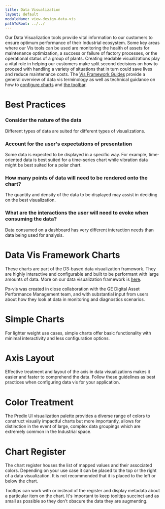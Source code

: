 ```yaml
---
title: Data Visualization
layout: default
moduleName: view-design-data-vis
pathToRoot: ../../
---
```


Our Data Visualization tools provide vital information to our customers to ensure optimum performance of their Industrial ecosystem. Some key areas where our Vis tools can be used are monitoring the health of assets for maintenance optimization, a
success or failure of factory processes, or the operational status of a group of plants. Creating readable visualizations play a vital role in helping our customers make split second decisions on how to proceed with handling a variety of situations
that in turn could save lives and reduce maintenance costs.
The [Vis Framework Guides](#/guides/vis-guides-terminology) provide a general overview of data vis terminology as well as technical guidance on how to [configure charts](#/guides/vis-guides-configuring-charts) and [the toolbar](#/guides/vis-guides-toolbar).

# Best Practices
### Consider the nature of the data
Different types of data are suited for different types of visualizations.


### Account for the user's expectations of presentation
Some data is expected to be displayed in a specific way. For example, time-oriented data is best suited for a time-series chart while vibration data might be best suited for a polar
chart.


### How many points of data will need to be rendered onto the chart?
The quantity and density of the data to be displayed may assist in deciding on the best visualization.


### What are the interactions the user will need to evoke when consuming the data?
Data consumed on a dashboard has very different interaction needs than data being used for analysis.



# Data Vis Framework Charts
These charts are part of the D3-based data visualization framework. They are highly interactive and configurable and built to be performant with large amounts of data. More on our data visualization framework is [here](https://medium.com/ge-design/introducing-ges-data-visualization-framework-for-iot-27c350b02c04).

Px-vis was created in close collaboration with the GE Digital Asset Performance Management team, and with substantial input from users about how they look at data in monitoring and diagnostics scenarios.

<div class="layout">
  <catalog-picture
    class="layout__item picture-side-by-side"
    img-src="../../../img/guidelines/design/data-vis/parallel_axis_example"
    img-alt="Parallel Chart"
    title="Parallel Chart"
    caption="Used for analyzing multivariate data to look for comparisons.">
  </catalog-picture>
  <catalog-picture
    class="layout__item picture-side-by-side"
    img-src="../../../img/guidelines/design/data-vis/pie_chart"
    img-alt="Pie Chart"
    title="Pie Chart"
    caption="Standard pie chart showing values relative to each other in a circular format.">
  </catalog-picture>
  <catalog-picture
    class="layout__item picture-side-by-side"
    img-src="../../../img/guidelines/design/data-vis/polar_example"
    img-alt="Polar Chart/Radar Chart"
    title="Polar Chart/Radar Chart"
    caption="Used to view multivariate data, preferred when sensors are displayed in a circular fashion on an asset or the element spins.">
  </catalog-picture>
  <catalog-picture
    class="layout__item picture-side-by-side"
    img-src="../../../img/guidelines/design/data-vis/spark_example"
    img-alt="Spark Chart"
    title="Spark Chart"
    caption="A small line chart without axes or measures that provides a user a glimpse of a trend.">
  </catalog-picture>
  <catalog-picture
    class="layout__item picture-side-by-side"
    img-src="../../../img/guidelines/design/data-vis/time_series_example"
    img-alt="Timeseries Chart"
    title="Timeseries Chart"
    caption="Provides means to analyze data over a period of time.">
  </catalog-picture>
  <catalog-picture
    class="layout__item picture-side-by-side"
    img-src="../../../img/guidelines/design/data-vis/xy_example"
    img-alt="XY Chart"
    title="XY Chart"
    caption="Used to find correlations between two or more parameters or tags.">
  </catalog-picture>
</div>


# Simple Charts
For lighter weight use cases, simple charts offer basic functionality with minimal interactivity and less configuration options.

<div class="layout">
  <catalog-picture
    class="layout__item picture-side-by-side"
    img-src="../../../img/guidelines/design/data-vis/percent_circle_example"
    img-alt="Percent Circle Chart"
    title="Percent Circle"
    caption="Used for conveying a single value as a percentage of a whole circle.">
  </catalog-picture>
  <catalog-picture
    class="layout__item picture-side-by-side"
    img-src="../../../img/guidelines/design/data-vis/gauge_example"
    img-alt="Gauge Chart"
    title="Gauge"
    caption="A simple data visualization component for conveying a single value as a percentage of a circular arc.">
  </catalog-picture>
  <catalog-picture
    class="layout__item picture-side-by-side"
    img-src="../../../img/guidelines/design/data-vis/area_chart_example"
    img-alt="Simple Area Chart"
    title="Simple Area Chart"
    caption="Similar to the line chart with the area below the line filled in. Provides an easy way to quickly compare data.">
  </catalog-picture>
  <catalog-picture
    class="layout__item picture-side-by-side"
    img-src="../../../img/guidelines/design/data-vis/simple_bar_example"
    img-alt="Simple Bar Chart"
    title="Simple Bar Chart"
    caption="Provides a quick way to visualize data in single or stacked bars.">
  </catalog-picture>
  <catalog-picture
    class="layout__item picture-side-by-side"
    img-src="../../../img/guidelines/design/data-vis/horiz_bar_example"
    img-alt="Simple Horizontal Bar Chart"
    title="Simple Horizontal Bar Chart"
    caption="Provides a quick way to visualize data in single or stacked bars.">
  </catalog-picture>
  <catalog-picture
    class="layout__item picture-side-by-side"
    img-src="../../../img/guidelines/design/data-vis/simple_line_example"
    img-alt="Simple Line Chart"
    title="Simple Line Chart"
    caption="Used to visualize linear data in a simplified way for quick assessment.">
  </catalog-picture>
  <catalog-picture
    class="layout__item picture-side-by-side"
    img-src="../../../img/guidelines/design/data-vis/win_loss_example"
    img-alt="Simple Win-Loss Chart"
    title="Simple Win-Loss Chart"
    caption="Visualizes a series of positive & negative values as a bar chart.">
  </catalog-picture>
</div>


# Axis Layout
Effective treatment and layout of the axis in data visualizations makes it easier and faster to comprehend the data. Follow these guidelines as best practices when configuring data vis for your application.

<div class="layout">
  <catalog-picture
    class="layout__item picture-side-by-side"
    img-src="../../../img/guidelines/design/data-vis/xaxis_do"
    img-alt="x axis correct"
    title="Do"
    caption="Do center label values on the axis line and et a vertical orientation of the axis label.">
  </catalog-picture>
  <catalog-picture
    class="layout__item picture-side-by-side"
    img-src="../../../img/guidelines/design/data-vis/xaxis_dont"
    img-alt="x axis incorrect"
    title="Don't"
    caption="Don't offset label values or set a horizontal orientation of axis label.">
  </catalog-picture>
</div>

<div class="layout">
  <catalog-picture
    class="layout__item picture-side-by-side"
    img-src="../../../img/guidelines/design/data-vis/yaxis_do"
    img-alt="y axis correct"
    title="Do"
    caption="Do center label values on the axis line and et a vertical orientation of the axis label.">
  </catalog-picture>
  <catalog-picture
    class="layout__item picture-side-by-side"
    img-src="../../../img/guidelines/design/data-vis/yaxis_dont"
    img-alt="y axis incorrect"
    title="Don't"
    caption="Don't offset label values or set a horizontal orientation of axis label.">
  </catalog-picture>
</div>

<div class="layout">
  <catalog-picture
    class="layout__item picture-side-by-side"
    img-src="../../../img/guidelines/design/data-vis/axis_lines_do"
    img-alt="axis lines correct"
    title="Do"
    caption="Do keep axis lines light to make the data stand out and increase scanability.">
  </catalog-picture>
  <catalog-picture
    class="layout__item picture-side-by-side"
    img-src="../../../img/guidelines/design/data-vis/axis_lines_dont"
    img-alt="axis lines incorrect"
    title="Don't"
    caption="Don't make axis lines dark or allow axis lines to float next to values.">
  </catalog-picture>
</div>

<div class="layout">
  <catalog-picture
    class="layout__item picture-side-by-side"
    img-src="../../../img/guidelines/design/data-vis/radial_axis_do"
    img-alt="radial axis correct"
    title="Do"
    caption="Keep values centered on the axis line and in containers to allow for optimum readability. Labels should sit above or next to the axis line.">
  </catalog-picture>
  <catalog-picture
    class="layout__item picture-side-by-side"
    img-src="../../../img/guidelines/design/data-vis/radial_axis_dont"
    img-alt="radial axis incorrect"
    title="Don't"
    caption="Don't place values directly on the axis line without a container box or display labels inside the chart.">
  </catalog-picture>
</div>


# Color Treatment
The Predix UI visualization palette provides a diverse range of colors to construct visually impactful charts but more importantly, allows for distinction in the event of large, complex data groupings which are extremely common in the Industrial
space.

<div class="layout">
  <catalog-picture
    class="layout__item picture-side-by-side"
    img-src="../../../img/guidelines/design/data-vis/vis_color_do"
    img-alt="vis color correct"
    title="Do"
    caption="Use a variation of colors from different families to denote separation of series and provide better contrast.">
  </catalog-picture>
  <catalog-picture
    class="layout__item picture-side-by-side"
    img-src="../../../img/guidelines/design/data-vis/vis_color_dont"
    img-alt="vis color incorrect"
    title="Don't"
    caption="Visually similar colors can make it difficult to parse the information in the visualization.">
  </catalog-picture>
</div>

<div class="layout">
  <catalog-picture
    class="layout__item picture-side-by-side"
    img-src="../../../img/guidelines/design/data-vis/vis_opacity_do"
    img-alt="vis opacity correct"
    title="Do"
    caption="Use opacity to easily show clusters of data.">
  </catalog-picture>
  <catalog-picture
    class="layout__item picture-side-by-side"
    img-src="../../../img/guidelines/design/data-vis/vis_opacity_dont"
    img-alt="vis opacity incorrect"
    title="Don't"
    caption="Solid colors can obscure data rendered on the chart.">
  </catalog-picture>
</div>



# Chart Register
The chart register houses the list of mapped values and their associated colors. Depending on your use case it can be placed to the top or the right of a data visualization. It is not recommended that it is placed to the left or below the chart.

Tooltips can work with or instead of the register and display metadata about a particular item on the chart. It's important to keep tooltips succinct and as small as possible so they don't obscure the data they are augmenting.

<div class="layout">
  <catalog-picture
    class="layout__item picture-side-by-side"
    img-src="../../../img/guidelines/design/data-vis/vis_register_do"
    img-alt="vis register correct"
    title="Do"
    caption="Place register at the top or the right of the chart space.">
  </catalog-picture>
  <catalog-picture
    class="layout__item picture-side-by-side"
    img-src="../../../img/guidelines/design/data-vis/vis_register_dont"
    img-alt="vis register incorrect"
    title="Don't"
    caption="Don't place the register to the left or below the chart space.">
  </catalog-picture>
</div>

<div class="layout">
  <catalog-picture
    class="layout__item picture-side-by-side"
    img-src="../../../img/guidelines/design/data-vis/vis_tooltip_do"
    img-alt="vis tooltip correct"
    title="Do"
    caption="Keep tags to a minimum height and consider splitting them into columns.">
  </catalog-picture>
  <catalog-picture
    class="layout__item picture-side-by-side"
    img-src="../../../img/guidelines/design/data-vis/vis_tooltip_dont"
    img-alt="vis tooltip incorrect"
    title="Don't"
    caption="Don't insert a large number of tags into the tooltip. Consider using the register instead.">
  </catalog-picture>
</div>
